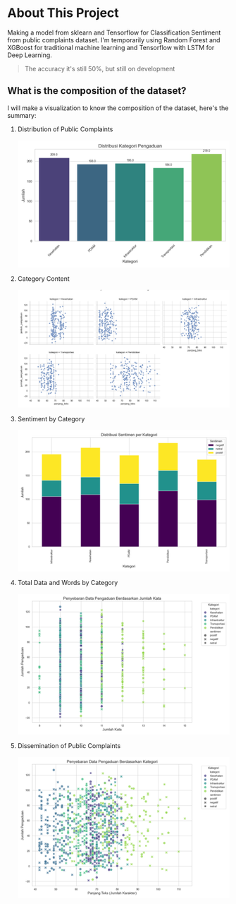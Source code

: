 # About This Project
Making a model from sklearn and Tensorflow for Classification Sentiment from public complaints dataset. I'm temporarily using Random Forest and XGBoost for traditional machine learning and Tensorflow with LSTM for Deep Learning.
> The accuracy it's still 50%, but still on development
## What is the composition of the dataset?
I will make a visualization to know the composition of the dataset, here's the summary:

1. Distribution of Public Complaints <br></br>
![alt text](https://github.com/kresnaj/capstone-ml/blob/master/data_analysis/distribusi_kategori.png?raw=true)

2. Category Content <br></br>
![alt text](https://github.com/kresnaj/capstone-ml/blob/master/data_analysis/facet_kategori.png?raw=true)

3. Sentiment by Category <br></br>
![alt text](https://github.com/kresnaj/capstone-ml/blob/master/data_analysis/distribusi_sentimen_kategori.png?raw=true)

4. Total Data and Words by Category <br></br>
![alt text](https://github.com/kresnaj/capstone-ml/blob/master/data_analysis/scatter_jumlah_kata_kategori.png?raw=true)

5. Dissemination of Public Complaints <br></br>
![alt text](https://github.com/kresnaj/capstone-ml/blob/master/data_analysis/scatter_pengaduan_kategori.png?raw=true) 

